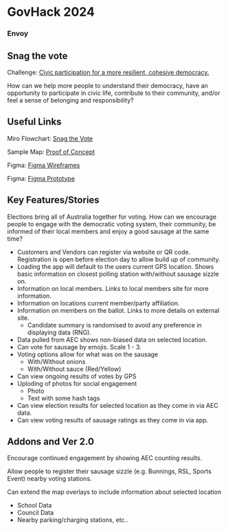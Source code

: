 # GovHack 2024
### Envoy

## Snag the vote

Challenge: [Civic participation for a more resilient, cohesive democracy.](https://hackerspace.govhack.org/challenges/civic_participation_for_a_more_resilient_cohesive_democracy)

How can we help more people to understand their democracy, have an opportunity to participate in civic life, contribute to their community, and/or feel a sense of belonging and responsibility?

## Useful Links

Miro Flowchart: [Snag the Vote](https://miro.com/app/board/uXjVKiUvmvw=/)

Sample Map: [Proof of Concept](https://www.arcgis.com/apps/mapviewer/index.html?webmap=88d2b75f8cd24ec0bbfc0d75c906e83b)

Figma: [Figma Wireframes](https://www.figma.com/design/QUqihcQSiFGABeAdUZdCGm/Snag-the-vote?node-id=44-768&node-type=CANVAS&t=wWOyvdlekEjFZlcG-0)

Figma: [Figma Prototype](https://www.figma.com/proto/QUqihcQSiFGABeAdUZdCGm/Snag-the-vote?page-id=44%3A768&node-id=185-5625&node-type=CANVAS&viewport=629%2C432%2C0.05&t=3gjrLZtCQJ3Mm9M9-1&scaling=scale-down&content-scaling=fixed&starting-point-node-id=185%3A5625&show-proto-sidebar=1)

## Key Features/Stories

Elections bring all of Australia together for voting. How can we encourage people to engage with the democratic voting system, their community, be informed of their local members and enjoy a good sausage at the same time?

- Customers and Vendors can register via website or QR code. Registration is open before election day to allow build up of community.
- Loading the app will default to the users current GPS location. Shows basic information on closest polling station with/without sausage sizzle on.
- Information on local members. Links to local members site for more information.
- Information on locations current member/party affiliation.
- Information on members on the ballot. Links to more details on external site.
  - Candidate summary is randomised to avoid any preference in displaying data (RNG).
- Data pulled from AEC shows non-biased data on selected location.
- Can vote for sausage by emojis. Scale 1 - 3.
- Voting options allow for what was on the sausage
  - With/Without onions
  - With/Without sauce (Red/Yellow)
- Can view ongoing results of votes by GPS
- Uploding of photos for social engagement
  - Photo
  - Text with some hash tags
 - Can view election results for selected location as they come in via AEC data.
 - Can view voting results of sausage ratings as they come in via app.

## Addons and Ver 2.0

Encourage continued engagement by showing AEC counting results.

Allow people to register their sausage sizzle (e.g. Bunnings, RSL, Sports Event) nearby voting stations.

Can extend the map overlays to include information about selected location
- School Data
- Council Data
- Nearby parking/charging stations, etc..
  
